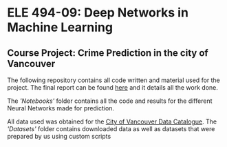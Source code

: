 # ELE 494-09: Deep Networks in Machine Learning
## Course Project: **Crime Prediction in the city of Vancouver**

The following repository contains all code written and material used for the project. The final report can be found [here](!https://github.com/NasirKhalid24/ELE494-Project/blob/master/Final%20Report/report.pdf) and it details all the work done.

The *'Notebooks'* folder contains all the code and results for the different Neural Networks made for prediction.

All data used was obtained for the [City of Vancouver Data Catalogue](https://data.vancouver.ca/datacatalogue/index.htm). The *'Datasets'* folder contains downloaded data as well as datasets that were
prepared by us using custom scripts